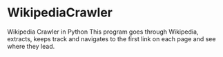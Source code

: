 # WikipediaCrawler
Wikipedia Crawler in Python
This program goes through Wikipedia, extracts, keeps track and navigates to the first link on each page and see where they lead.
